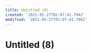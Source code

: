 ```yaml
---
title: Untitled (8)
created: '2021-05-27T02:07:41.794Z'
modified: '2021-05-27T02:07:41.796Z'
---
```


# Untitled (8)
